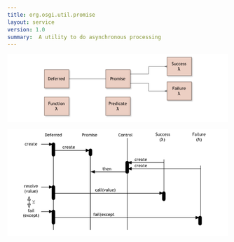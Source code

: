 ```yaml
---
title: org.osgi.util.promise
layout: service
version: 1.0
summary:  A utility to do asynchronous processing 
---
```


![Promise Class Overview](/img/services/org.osgi.util.promise.overview.png)

![Promise Class Overview](/img/services/org.osgi.util.promise.action.png)
